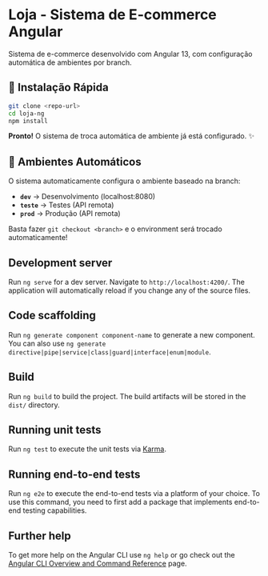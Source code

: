 # Loja - Sistema de E-commerce Angular

Sistema de e-commerce desenvolvido com Angular 13, com configuração automática de ambientes por branch.

## 🚀 Instalação Rápida

```bash
git clone <repo-url>
cd loja-ng
npm install
```

**Pronto!** O sistema de troca automática de ambiente já está configurado. ✨

## 🔄 Ambientes Automáticos

O sistema automaticamente configura o ambiente baseado na branch:

- **`dev`** → Desenvolvimento (localhost:8080)
- **`teste`** → Testes (API remota) 
- **`prod`** → Produção (API remota)

Basta fazer `git checkout <branch>` e o environment será trocado automaticamente!

## Development server

Run `ng serve` for a dev server. Navigate to `http://localhost:4200/`. The application will automatically reload if you change any of the source files.

## Code scaffolding

Run `ng generate component component-name` to generate a new component. You can also use `ng generate directive|pipe|service|class|guard|interface|enum|module`.

## Build

Run `ng build` to build the project. The build artifacts will be stored in the `dist/` directory.

## Running unit tests

Run `ng test` to execute the unit tests via [Karma](https://karma-runner.github.io).

## Running end-to-end tests

Run `ng e2e` to execute the end-to-end tests via a platform of your choice. To use this command, you need to first add a package that implements end-to-end testing capabilities.

## Further help

To get more help on the Angular CLI use `ng help` or go check out the [Angular CLI Overview and Command Reference](https://angular.io/cli) page.
